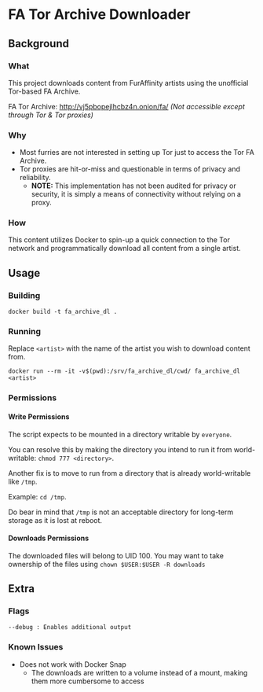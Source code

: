 # FA Tor Archive Downloader

## Background

### What

This project downloads content from FurAffinity artists using the unofficial Tor-based FA Archive.

FA Tor Archive: <http://vj5pbopejlhcbz4n.onion/fa/> *(Not accessible except through Tor & Tor proxies)*

### Why

- Most furries are not interested in setting up Tor just to access the Tor FA Archive.
- Tor proxies are hit-or-miss and questionable in terms of privacy and reliability.
  - **NOTE:** This implementation has not been audited for privacy or security, it is simply a means of connectivity without relying on a proxy.

### How

This content utilizes Docker to spin-up a quick connection to the Tor network and programmatically download all content from a single artist.

## Usage

### Building

`docker build -t fa_archive_dl .`

### Running

Replace `<artist>` with the name of the artist you wish to download content from.

`docker run --rm -it -v$(pwd):/srv/fa_archive_dl/cwd/ fa_archive_dl <artist>`

### Permissions

#### Write Permissions

The script expects to be mounted in a directory writable by `everyone`.

You can resolve this by making the directory you intend to run it from world-writable: `chmod 777 <directory>`.

Another fix is to move to run from a directory that is already world-writable like `/tmp`.

Example: `cd /tmp`.

Do bear in mind that `/tmp` is not an acceptable directory for long-term storage as it is lost at reboot.

#### Downloads Permissions

The downloaded files will belong to UID 100.
You may want to take ownership of the files using `chown $USER:$USER -R downloads`

## Extra

### Flags

`--debug : Enables additional output`

### Known Issues

- Does not work with Docker Snap
  - The downloads are written to a volume instead of a mount, making them more cumbersome to access
